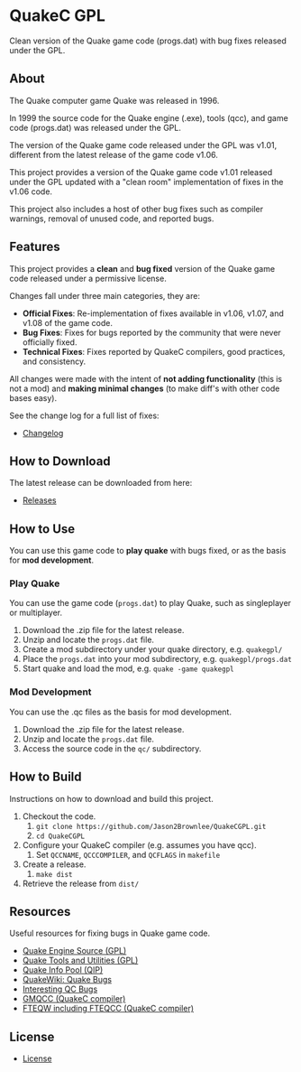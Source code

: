 # QuakeC GPL

Clean version of the Quake game code (progs.dat) with bug fixes released under the GPL.

## About

The Quake computer game Quake was released in 1996.

In 1999 the source code for the Quake engine (.exe), tools (qcc), and game code (progs.dat) was released under the GPL.

The version of the Quake game code released under the GPL was v1.01, different from the latest release of the game code v1.06.

This project provides a version of the Quake game code v1.01 released under the GPL updated with a "clean room" implementation of fixes in the v1.06 code.

This project also includes a host of other bug fixes such as compiler warnings, removal of unused code, and reported bugs.

## Features

This project provides a **clean** and **bug fixed** version of the Quake game code released under a permissive license.

Changes fall under three main categories, they are:

* **Official Fixes**: Re-implementation of fixes available in v1.06, v1.07, and v1.08 of the game code.
* **Bug Fixes**: Fixes for bugs reported by the community that were never officially fixed.
* **Technical Fixes**: Fixes reported by QuakeC compilers, good practices, and consistency.

All changes were made with the intent of **not adding functionality** (this is not a mod) and **making minimal changes** (to make diff's with other code bases easy).

See the change log for a full list of fixes:

* [Changelog](CHANGELOG.txt)


## How to Download

The latest release can be downloaded from here:

* [Releases](https://github.com/Jason2Brownlee/QuakeCGPL/releases)

## How to Use

You can use this game code to **play quake** with bugs fixed, or as the basis for **mod development**.

### Play Quake

You can use the game code (`progs.dat`) to play Quake, such as singleplayer or multiplayer.

1. Download the .zip file for the latest release.
2. Unzip and locate the `progs.dat` file.
3. Create a mod subdirectory under your quake directory, e.g. `quakegpl/`
4. Place the `progs.dat` into your mod subdirectory, e.g. `quakegpl/progs.dat`
5. Start quake and load the mod, e.g. `quake -game quakegpl`

### Mod Development

You can use the .qc files as the basis for mod development.

1. Download the .zip file for the latest release.
2. Unzip and locate the `progs.dat` file.
3. Access the source code in the `qc/` subdirectory.

## How to Build

Instructions on how to download and build this project.

1. Checkout the code.
	1. `git clone https://github.com/Jason2Brownlee/QuakeCGPL.git`
	2. `cd QuakeCGPL`
2. Configure your QuakeC compiler (e.g. assumes you have qcc).
	1. Set `QCCNAME`, `QCCCOMPILER`, and `QCFLAGS` in `makefile`
3. Create a release.
	1. `make dist`
4. Retrieve the release from `dist/`

## Resources

Useful resources for fixing bugs in Quake game code.

* [Quake Engine Source (GPL)](https://github.com/id-Software/Quake)
* [Quake Tools and Utilities (GPL)](https://github.com/id-Software/Quake-Tools)
* [Quake Info Pool (QIP)](https://www.quake-info-pool.net/home.htm)
* [QuakeWiki: Quake Bugs](https://quakewiki.org/wiki/Quake_bugs)
* [Interesting QC Bugs](https://quakeone.com/forum/quake-help/servers-and-coding/277010-interesting-qc-bugs)
* [GMQCC (QuakeC compiler)](https://graphitemaster.github.io/gmqcc/)
* [FTEQW including FTEQCC (QuakeC compiler)](https://triptohell.info/)

## License

* [License](LICENSE.txt)
